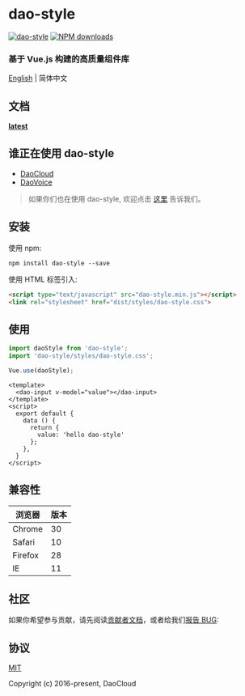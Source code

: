 # dao-style
[![dao-style](https://img.shields.io/npm/v/dao-style.svg?style=flat-square)](https://www.npmjs.org/package/dao-style)
[![NPM downloads](https://img.shields.io/npm/dt/dao-style.svg?style=flat-square)](https://npmjs.org/package/dao-style)

### 基于 Vue.js 构建的高质量组件库

[English](README.md) | 简体中文

## 文档

**[latest](https://daocloud.github.io/dao-style)**

## 谁正在使用 dao-style

- [DaoCloud](https://www.daocloud.io/)
- [DaoVoice](http://daovoice.io/)

> 如果你们也在使用 dao-style, 欢迎点击 [这里](https://github.com/DaoCloud/dao-style/issues/543) 告诉我们。

## 安装

使用 npm:
```
npm install dao-style --save
```

使用 HTML 标签引入:

```html
<script type="text/javascript" src="dao-style.min.js"></script>
<link rel="stylesheet" href="dist/styles/dao-style.css">
```

## 使用
``` javascript
import daoStyle from 'dao-style';
import 'dao-style/styles/dao-style.css';

Vue.use(daoStyle);
```
```vue
<template>
  <dao-input v-model="value"></dao-input>
</template>
<script>
  export default {
    data () {
      return {
        value: 'hello dao-style'
      };
    },
  }
</script>
```

## 兼容性

|浏览器|版本|
|--------|---------|
| Chrome| 30 |
| Safari| 10 |
| Firefox| 28 |
| IE     | 11 |

## 社区

如果你希望参与贡献，请先阅读[贡献者文档](./project/pr-spec.md)，或者给我们[报告 BUG](https://github.com/DaoCloud/dao-style/issues/new):


## 协议
[MIT](http://opensource.org/licenses/MIT)

Copyright (c) 2016-present, DaoCloud
